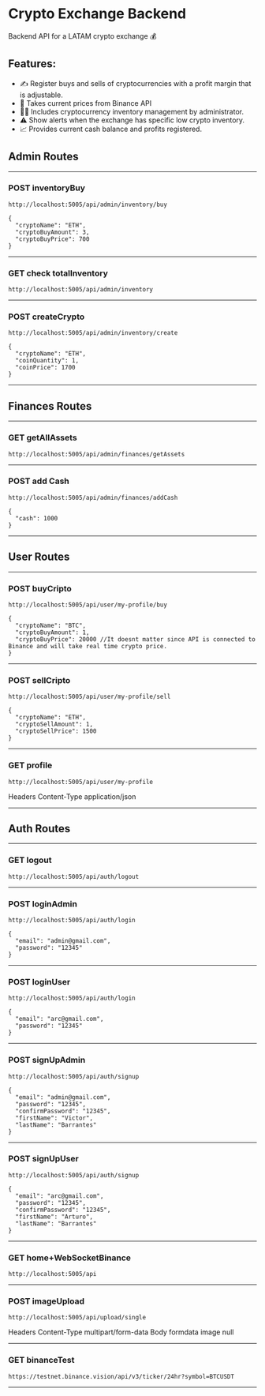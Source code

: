 # Crypto Exchange Backend

Backend API for a LATAM crypto exchange 💰

## Features:
* ✍️ Register buys and sells of cryptocurrencies with a profit margin that is adjustable.
* 📱 Takes current prices from Binance API
* 👨‍💼 Includes cryptocurrency inventory management by administrator.
* ⚠️ Show alerts when the exchange has specific low crypto inventory.
* 📈 Provides current cash balance and profits registered.
>>


## Admin Routes

***

### **POST** inventoryBuy

```
http://localhost:5005/api/admin/inventory/buy
```


```
{
  "cryptoName": "ETH",
  "cryptoBuyAmount": 3,
  "cryptoBuyPrice": 700
}
```

***


### **GET** check totalInventory

```
http://localhost:5005/api/admin/inventory
```

***



### **POST** createCrypto

```
http://localhost:5005/api/admin/inventory/create
```


```
{
  "cryptoName": "ETH",
  "coinQuantity": 1,
  "coinPrice": 1700
}
```

***



## Finances Routes

***

### **GET** getAllAssets

```
http://localhost:5005/api/admin/finances/getAssets
```

***



### **POST** add Cash

```
http://localhost:5005/api/admin/finances/addCash
```


```
{
  "cash": 1000
}
```

***

## User Routes

***

### **POST** buyCripto

```
http://localhost:5005/api/user/my-profile/buy
```


```
{
  "cryptoName": "BTC",
  "cryptoBuyAmount": 1,
  "cryptoBuyPrice": 20000 //It doesnt matter since API is connected to Binance and will take real time crypto price.
}
```

***


### **POST** sellCripto

```
http://localhost:5005/api/user/my-profile/sell
```


```
{
  "cryptoName": "ETH",
  "cryptoSellAmount": 1,
  "cryptoSellPrice": 1500
}
```

***


### **GET** profile

```
http://localhost:5005/api/user/my-profile
```

Headers Content-Type application/json

***

## Auth Routes

***

### **GET** logout

```
http://localhost:5005/api/auth/logout
```

***

### **POST** loginAdmin

```
http://localhost:5005/api/auth/login
```

```
{
  "email": "admin@gmail.com",
  "password": "12345"
}
```

***



### **POST** loginUser

```
http://localhost:5005/api/auth/login
```


```
{
  "email": "arc@gmail.com",
  "password": "12345"
}
```

***



### **POST** signUpAdmin

```
http://localhost:5005/api/auth/signup
```



```
{
  "email": "admin@gmail.com",
  "password": "12345",
  "confirmPassword": "12345",
  "firstName": "Victor",
  "lastName": "Barrantes"
}
```

***



### **POST** signUpUser

```
http://localhost:5005/api/auth/signup
```



```
{
  "email": "arc@gmail.com",
  "password": "12345",
  "confirmPassword": "12345",
  "firstName": "Arturo",
  "lastName": "Barrantes"
}
```

***

### **GET** home+WebSocketBinance

```
http://localhost:5005/api
```

***


### **POST** imageUpload

```
http://localhost:5005/api/upload/single
```

Headers Content-Type multipart/form-data Body formdata image null

***


### **GET** binanceTest

```
https://testnet.binance.vision/api/v3/ticker/24hr?symbol=BTCUSDT
```

***

